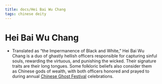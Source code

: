 ```yaml
---
title: docs/Hei Bai Wu Chang
tags: chinese deity
---
```


# Hei Bai Wu Chang 
- Translated as “the Impermanence of Black and White,” Hei Bai Wu Chang is a duo of ghastly hellish officers responsible for capturing sinful souls, rewarding the virtuous, and punishing the wicked. Their signature traits are their long tongues. Some folkloric beliefs also consider them as Chinese gods of wealth, with both officers honored and prayed to during annual [Chinese Ghost Festival](https://holidappy.com/holidays/chinese-ghost-festival-origins-facts) celebrations.